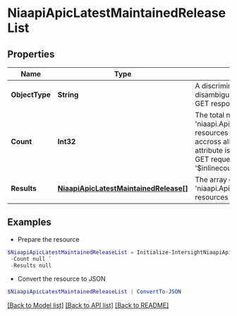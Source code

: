 # NiaapiApicLatestMaintainedReleaseList
## Properties

Name | Type | Description | Notes
------------ | ------------- | ------------- | -------------
**ObjectType** | **String** | A discriminator value to disambiguate the schema of a HTTP GET response body. | 
**Count** | **Int32** | The total number of &#39;niaapi.ApicLatestMaintainedRelease&#39; resources matching the request, accross all pages. The &#39;Count&#39; attribute is included when the HTTP GET request includes the &#39;$inlinecount&#39; parameter. | [optional] 
**Results** | [**NiaapiApicLatestMaintainedRelease[]**](NiaapiApicLatestMaintainedRelease.md) | The array of &#39;niaapi.ApicLatestMaintainedRelease&#39; resources matching the request. | [optional] 

## Examples

- Prepare the resource
```powershell
$NiaapiApicLatestMaintainedReleaseList = Initialize-IntersightNiaapiApicLatestMaintainedReleaseList  -ObjectType null `
 -Count null `
 -Results null
```

- Convert the resource to JSON
```powershell
$NiaapiApicLatestMaintainedReleaseList | ConvertTo-JSON
```

[[Back to Model list]](../README.md#documentation-for-models) [[Back to API list]](../README.md#documentation-for-api-endpoints) [[Back to README]](../README.md)


